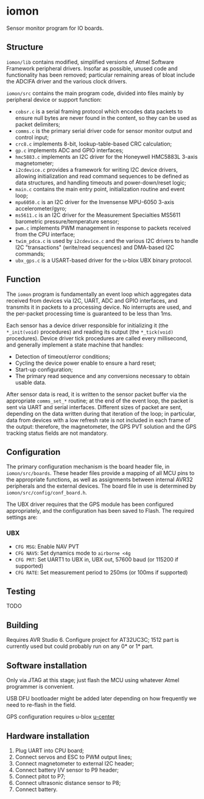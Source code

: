 # iomon

Sensor monitor program for IO boards.


## Structure

`iomon/lib` contains modified, simplified versions of Atmel Software Framework
peripheral drivers. Insofar as possible, unused code and functionality has
been removed; particular remaining areas of bloat include the ADCIFA driver
and the various clock drivers.

`iomon/src` contains the main program code, divided into files mainly by
peripheral device or support function:
* `cobsr.c` is a serial framing protocol which encodes data packets to ensure
  null bytes are never found in the content, so they can be used as packet
  delimiters;
* `comms.c` is the primary serial driver code for sensor monitor output
  and control input;
* `crc8.c` implements 8-bit, lookup-table-based CRC calculation;
* `gp.c` implements ADC and GPIO interfaces;
* `hmc5883.c` implements an I2C driver for the Honeywell HMC5883L 3-axis
  magnetometer;
* `i2cdevice.c` provides a framework for writing I2C device drivers, allowing
  initialization and read command sequences to be defined as data structures,
  and handling timeouts and power-down/reset logic;
* `main.c` contains the main entry point, initialization routine and event
  loop;
* `mpu6050.c` is an I2C driver for the Invensense MPU-6050 3-axis
  accelerometer/gyro;
* `ms5611.c` is an I2C driver for the Measurement Specialties MS5611
  barometric pressure/temperature sensor;
* `pwm.c` implements PWM management in response to packets received from the
  CPU interface;
* `twim_pdca.c` is used by `i2cdevice.c` and the various I2C drivers to handle
  I2C "transactions" (write/read sequences) and DMA-based I2C commands;
* `ubx_gps.c` is a USART-based driver for the u-blox UBX binary protocol.


## Function

The `iomon` program is fundamentally an event loop which aggregates data
received from devices via I2C, UART, ADC and GPIO interfaces, and transmits
it in packets to a processing device. No interrupts are used, and the
per-packet processing time is guaranteed to be less than 1ms.

Each sensor has a device driver responsible for initializing it (the
`*_init(void)` procedures) and reading its output (the `*_tick(void)`
procedures). Device driver tick procedures are called every millisecond, and
generally implement a state machine that handles:
* Detection of timeout/error conditions;
* Cycling the device power enable to ensure a hard reset;
* Start-up configuration;
* The primary read sequence and any conversions necessary to obtain usable
  data.

After sensor data is read, it is written to the sensor packet buffer via the
appropriate `comms_set_*` routine; at the end of the event loop, the packet
is sent via UART and serial interfaces. Different sizes of packet are sent,
depending on the data written during that iteration of the loop; in
particular, data from devices with a low refresh rate is not included in each
frame of the output: therefore, the magnetometer, the GPS PVT solution and the
GPS tracking status fields are not mandatory.


## Configuration

The primary configuration mechanism is the board header file, in
`iomon/src/boards`. These header files provide a mapping of all MCU pins to
the appropriate functions, as well as assignments between internal AVR32
peripherals and the external devices. The board file in use is determined by
`iomon/src/config/conf_board.h`.

The UBX driver requires that the GPS module has been configured appropriately,
and the configuration has been saved to Flash. The required settings are:

### UBX

* `CFG MSG`: Enable NAV PVT
* `CFG NAV5`: Set dynamics mode to `airborne <4g`
* `CFG PRT`: Set UART1 to UBX in, UBX out, 57600 baud (or 115200 if supported)
* `CFG RATE`: Set measurement period to 250ms (or 100ms if supported)


## Testing

TODO


## Building

Requires AVR Studio 6. Configure project for AT32UC3C; 1512 part is currently
used but could probably run on any 0* or 1* part.


## Software installation

Only via JTAG at this stage; just flash the MCU using whatever Atmel
programmer is convenient.

USB DFU bootloader might be added later depending on how frequently we need
to re-flash in the field.

GPS configuration requires u-blox [u-center](http://www.u-blox.com/en/evaluation-tools-a-software/u-center/u-center.html)


## Hardware installation

1. Plug UART into CPU board;
2. Connect servos and ESC to PWM output lines;
3. Connect magnetometer to external I2C header;
4. Connect battery I/V sensor to P9 header;
5. Connect pitot to P7;
6. Connect ultrasonic distance sensor to P8;
7. Connect battery.
